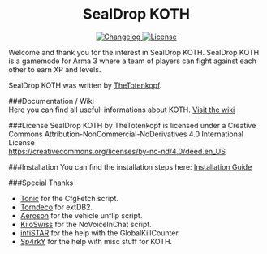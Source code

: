 <h1 align="center">SealDrop KOTH</h1>
<p align="center">
    <a href="https://github.com/TheTotenkopf/SealDrop-KOTH/wiki/Changelog">
    <img src="http://ftp.sealdrop.de/koth/koth_icon_version.png" alt="Changelog" />
  </a>
    <a href="https://creativecommons.org/licenses/by-nc-nd/4.0/deed.en_US">
    <img src="http://ftp.sealdrop.de/koth/koth_icon_license.png" alt="License" />
  </a>
</p>
Welcome and thank you for the interest in SealDrop KOTH. SealDrop KOTH is a gamemode for Arma 3 where a team of players can fight against each other to earn XP and levels. 

SealDrop KOTH was written by [TheTotenkopf](https://github.com/TheTotenkopf).

###Documentation / Wiki</br>
Here you can find all usefull informations about KOTH. [Visit the wiki](https://github.com/TheTotenkopf/SealDrop-KOTH/wiki)

###License
SealDrop KOTH by TheTotenkopf is licensed under a Creative Commons Attribution-NonCommercial-NoDerivatives 4.0 International License</br>
https://creativecommons.org/licenses/by-nc-nd/4.0/deed.en_US</br>

###Installation
You can find the installation steps here: [Installation Guide](https://github.com/TheTotenkopf/SealDrop-KOTH/wiki#installation)

###Special Thanks
* [Tonic](https://github.com/TAWTonic) for the CfgFetch script.
* [Torndeco](https://github.com/Torndeco) for extDB2.
* [Aeroson](https://github.com/aeroson) for the vehicle unflip script.
* [KiloSwiss](https://github.com/KiloSwiss) for the NoVoiceInChat script.
* [infiSTAR](https://github.com/infiSTAR) for the help with the GlobalKillCounter.
* [Sp4rkY](https://github.com/SPKcoding) for the help with misc stuff for KOTH.
